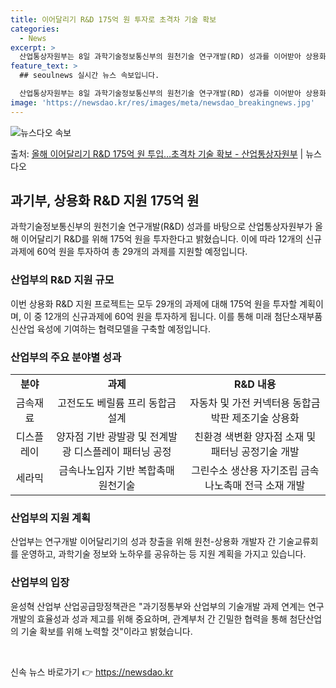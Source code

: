 ```yaml
---
title: 이어달리기 R&D 175억 원 투자로 초격차 기술 확보
categories:
  - News
excerpt: >
  산업통상자원부는 8일 과학기술정보통신부의 원천기술 연구개발(RD) 성과를 이어받아 상용화 RD를 지원한다고 …
feature_text: >
  ## seoulnews 실시간 뉴스 속보입니다.

  산업통상자원부는 8일 과학기술정보통신부의 원천기술 연구개발(RD) 성과를 이어받아 상용화 RD를 지원한다고 …
image: 'https://newsdao.kr/res/images/meta/newsdao_breakingnews.jpg'
---
```


![뉴스다오 속보](https://newsdao.kr/res/images/meta/newsdao_breakingnews.jpg)

<p>출처: <a href="https://newsdao.kr/3531" rel="dofollow">올해 이어달리기 R&D 175억 원 투입…초격차 기술 확보 - 산업통상자원부</a> | 뉴스다오</p>

<h2 data-ke-size="size26">과기부, 상용화 R&D 지원 175억 원</h2>
<p data-ke-size="size16">과학기술정보통신부의 원천기술 연구개발(R&D) 성과를 바탕으로 산업통상자원부가 올해 이어달리기 R&D를 위해 175억 원을 투자한다고 밝혔습니다. 이에 따라 12개의 신규과제에 60억 원을 투자하여 총 29개의 과제를 지원할 예정입니다.</p>

<h3 data-ke-size="size24">산업부의 R&D 지원 규모</h3>
<p data-ke-size="size16">이번 상용화 R&D 지원 프로젝트는 모두 29개의 과제에 대해 175억 원을 투자할 계획이며, 이 중 12개의 신규과제에 60억 원을 투자하게 됩니다. 이를 통해 미래 첨단소재부품 신산업 육성에 기여하는 협력모델을 구축할 예정입니다.</p>

<h3 data-ke-size="size24">산업부의 주요 분야별 성과</h3>
<table>
  <tr>
    <td style="text-align: center; height: 17px;"><b>분야</b></td>
    <td style="text-align: center; height: 17px;"><b>과제</b></td>
    <td style="text-align: center; height: 17px;"><b>R&D 내용</b></td>
  </tr>
  <tr>
    <td style="text-align: center; height: 17px;">금속재료</td>
    <td style="text-align: center; height: 17px;">고전도도 베릴륨 프리 동합금 설계</td>
    <td style="text-align: center; height: 17px;">자동차 및 가전 커넥터용 동합금 박판 제조기술 상용화</td>
  </tr>
  <tr>
    <td style="text-align: center; height: 17px;">디스플레이</td>
    <td style="text-align: center; height: 17px;">양자점 기반 광발광 및 전계발광 디스플레이 패터닝 공정</td>
    <td style="text-align: center; height: 17px;">친환경 색변환 양자점 소재 및 패터닝 공정기술 개발</td>
  </tr>
  <tr>
    <td style="text-align: center; height: 17px;">세라믹</td>
    <td style="text-align: center; height: 17px;">금속나노입자 기반 복합촉매 원천기술</td>
    <td style="text-align: center; height: 17px;">그린수소 생산용 자기조립 금속 나노촉매 전극 소재 개발</td>
  </tr>
</table>

<h3 data-ke-size="size24">산업부의 지원 계획</h3>
<p data-ke-size="size16">산업부는 연구개발 이어달리기의 성과 창출을 위해 원천-상용화 개발자 간 기술교류회를 운영하고, 과학기술 정보와 노하우를 공유하는 등 지원 계획을 가지고 있습니다.</p>

<h3 data-ke-size="size24">산업부의 입장</h3>
<p data-ke-size="size16">윤성혁 산업부 산업공급망정책관은 "과기정통부와 산업부의 기술개발 과제 연계는 연구개발의 효율성과 성과 제고를 위해 중요하며, 관계부처 간 긴밀한 협력을 통해 첨단산업의 기술 확보를 위해 노력할 것"이라고 밝혔습니다.</p>

<p data-ke-size="size16">&nbsp;</p> 

신속 뉴스 바로가기 👉 <a href="https://newsdao.kr" rel="dofollow">https://newsdao.kr</a>


